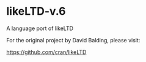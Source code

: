 # likeLTD-v.6
A language port of likeLTD

For the original project by David Balding, please visit:

https://github.com/cran/likeLTD